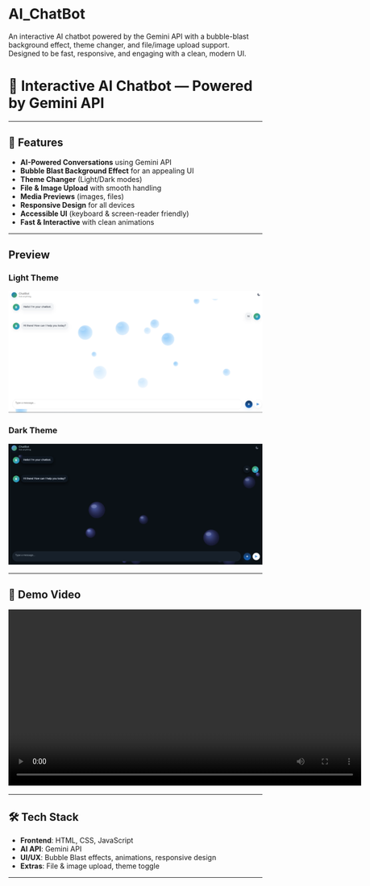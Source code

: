 # AI_ChatBot
An interactive AI chatbot powered by the Gemini API with a bubble-blast background effect, theme changer, and file/image upload support. Designed to be fast, responsive, and engaging with a clean, modern UI.
# 💬 Interactive AI Chatbot — Powered by Gemini API  

---

## 🚀 Features  

-  **AI-Powered Conversations** using Gemini API  
-  **Bubble Blast Background Effect** for an appealing UI  
-  **Theme Changer** (Light/Dark modes)  
-  **File & Image Upload** with smooth handling  
-  **Media Previews** (images, files)  
-  **Responsive Design** for all devices  
-  **Accessible UI** (keyboard & screen-reader friendly)  
-  **Fast & Interactive** with clean animations  

---

## Preview  

### Light Theme  
<p align="center">
  <img src="assets/LightThemeChatBot.png" alt="Chatbot Light Theme" width="700">
</p>  

### Dark Theme  
<p align="center">
  <img src="assets/DarkThemeChatBot.png" alt="Chatbot Dark Theme" width="700">
</p>  

---

## 🎥 Demo Video  

<p align="center">  
  <video src="assets/demo.mp4" controls width="700"></video>  
</p>  

---

## 🛠️ Tech Stack  

- **Frontend**: HTML, CSS, JavaScript  
- **AI API**: Gemini API  
- **UI/UX**: Bubble Blast effects, animations, responsive design  
- **Extras**: File & image upload, theme toggle  

---

